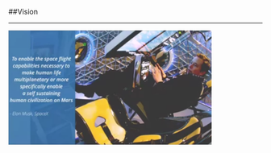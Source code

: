 <!-- .slide: data-background="resources/footer.svg" data-background-size="contain" data-background-position="bottom"  -->

##Vision
- - -
<img class="plain" width="80%" height="80%" src="resources/elon-musk.png" />

<aside class="notes">
</aside>

<br/>
<br/>
<br/>
<br/>
<br/>
<br/>
<br/>
<br/>
<br/>
<br/>
<br/>
<br/>
<br/>
<br/>
<br/>
<br/>
<br/>
<br/>
<br/>
<br/>
<br/>
<br/>
<br/>
